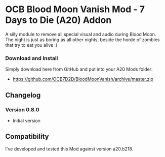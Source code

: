 # OCB Blood Moon Vanish Mod - 7 Days to Die (A20) Addon

A silly module to remove all special visual and audio during Blood Moon.
The night is just as boring as all other nights, beside the horde of
zombies that try to eat you alive :)

### Download and Install

Simply download here from GitHub and put into your A20 Mods folder:

- https://github.com/OCB7D2D/BloodMoonVanish/archive/master.zip

## Changelog

### Version 0.8.0

- Initial version

## Compatibility

I've developed and tested this Mod against version a20.b218.
